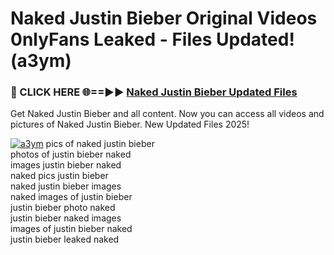 # Naked Justin Bieber Original Videos 0nlyFans Leaked - Files Updated! (a3ym)

<h3>🔴 CLICK HERE 🌐==►► <a href="https://tinyurl.com/yckcrads" rel="nofollow">Naked Justin Bieber Updated Files</a></h3>

Get Naked Justin Bieber and all content. Now you can access all videos and pictures of Naked Justin Bieber. New Updated Files 2025!

[![a3ym](https://i.imgur.com/hpKpOFt.gif)](https://tinyurl.com/yckcrads)
pics of naked justin bieber<br>
photos of justin bieber naked<br>
images justin bieber naked<br>
naked pics justin bieber<br>
naked justin bieber images<br>
naked images of justin bieber<br>
justin bieber photo naked<br>
justin bieber naked images<br>
images of justin bieber naked<br>
justin bieber leaked naked